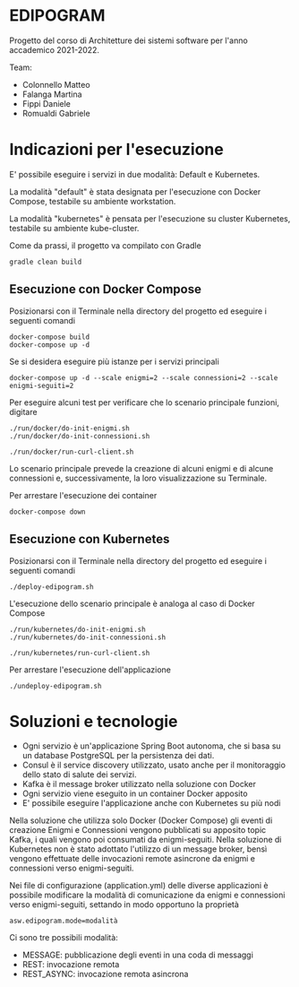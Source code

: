 # EDIPOGRAM

Progetto del corso di Architetture dei sistemi software per l'anno accademico 2021-2022. 

Team:
- Colonnello Matteo
- Falanga Martina
- Fippi Daniele
- Romualdi Gabriele

# Indicazioni per l'esecuzione

E' possibile eseguire i servizi in due modalità: Default e Kubernetes.

La modalità "default" è stata designata per l'esecuzione con Docker Compose, testabile su ambiente workstation.

La modalità "kubernetes" è pensata per l'esecuzione su cluster Kubernetes, testabile su ambiente kube-cluster.

Come da prassi, il progetto va compilato con Gradle
```
gradle clean build
```

## Esecuzione con Docker Compose

Posizionarsi con il Terminale nella directory del progetto ed eseguire i seguenti comandi

```
docker-compose build
docker-compose up -d
```
Se si desidera eseguire più istanze per i servizi principali
```
docker-compose up -d --scale enigmi=2 --scale connessioni=2 --scale enigmi-seguiti=2
```

Per eseguire alcuni test per verificare che lo scenario principale funzioni, digitare
```
./run/docker/do-init-enigmi.sh
./run/docker/do-init-connessioni.sh

./run/docker/run-curl-client.sh
```

Lo scenario principale prevede la creazione di alcuni enigmi e di alcune connessioni e, successivamente, la loro visualizzazione su Terminale.

Per arrestare l'esecuzione dei container
```
docker-compose down
```


## Esecuzione con Kubernetes

Posizionarsi con il Terminale nella directory del progetto ed eseguire i seguenti comandi

```
./deploy-edipogram.sh
```

L'esecuzione dello scenario principale è analoga al caso di Docker Compose
```
./run/kubernetes/do-init-enigmi.sh
./run/kubernetes/do-init-connessioni.sh

./run/kubernetes/run-curl-client.sh
```
Per arrestare l'esecuzione dell'applicazione
```
./undeploy-edipogram.sh
```

# Soluzioni e tecnologie

- Ogni servizio è un'applicazione Spring Boot autonoma, che si basa su un database PostgreSQL per la persistenza dei dati.
- Consul è il service discovery utilizzato, usato anche per il monitoraggio dello stato di salute dei servizi.
- Kafka è il message broker utilizzato nella soluzione con Docker
- Ogni servizio viene eseguito in un container Docker apposito
- E' possibile eseguire l'applicazione anche con Kubernetes su più nodi

Nella soluzione che utilizza solo Docker (Docker Compose) gli eventi di creazione Enigmi e Connessioni vengono pubblicati su apposito topic Kafka, i quali vengono poi consumati da enigmi-seguiti.
Nella soluzione di Kubernetes non è stato adottato l'utilizzo di un message broker, bensì vengono effettuate delle invocazioni remote asincrone da enigmi e connessioni verso enigmi-seguiti.

Nei file di configurazione (application.yml) delle diverse applicazioni è possibile modificare la modalità di comunicazione da enigmi e connessioni verso enigmi-seguiti, settando in modo opportuno la proprietà
```
asw.edipogram.mode=modalità
```
Ci sono tre possibili modalità:
- MESSAGE: pubblicazione degli eventi in una coda di messaggi
- REST: invocazione remota
- REST_ASYNC: invocazione remota asincrona
